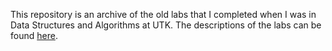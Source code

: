 This repository is an archive of the old labs that I completed when I was in Data Structures and Algorithms at UTK.
The descriptions of the labs can be found [here](https://web.eecs.utk.edu/~jplank/plank/classes/cs202/labs.html).
